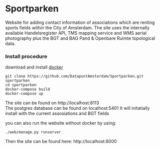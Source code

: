 # Sportparken #

Website for adding contact information of associations which are renting sports fields within the City of Amsterdam.
The site uses the internally available Handelsregister API, TMS mapping service and WMS aerial photography plus the BGT and BAG Pand & Openbare Ruimte topological data.

### Install procedure ###
download and install <a href="https://www.docker.com">docker</a></br>

```
git clone https://github.com/DatapuntAmsterdam/Sportparken.git sportparken
cd sportparken
docker-compose build
docker-compose up
```
The site can be found on http://localhost:8113</br>
The postgres database can be found on localhost:5401
It will initatially install with the current assosiations and BGT fields

you can also run the website without docker by using:
```
./web/manage.py runserver
```
Then the site can be found here: http://localhost:8000
